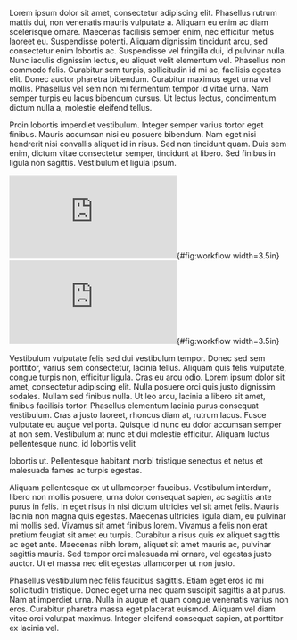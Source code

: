 Lorem ipsum dolor sit amet, consectetur adipiscing elit. Phasellus rutrum mattis dui, non venenatis mauris vulputate a. Aliquam eu enim ac diam scelerisque ornare. Maecenas facilisis semper enim, nec efficitur metus laoreet eu. Suspendisse potenti. Aliquam dignissim tincidunt arcu, sed consectetur enim lobortis ac. Suspendisse vel fringilla dui, id pulvinar nulla. Nunc iaculis dignissim lectus, eu aliquet velit elementum vel. Phasellus non commodo felis. Curabitur sem turpis, sollicitudin id mi ac, facilisis egestas elit. Donec auctor pharetra bibendum. Curabitur maximus eget urna vel mollis. Phasellus vel sem non mi fermentum tempor id vitae urna. Nam semper turpis eu lacus bibendum cursus. Ut lectus lectus, condimentum dictum nulla a, molestie eleifend tellus.

Proin lobortis imperdiet vestibulum. Integer semper varius tortor eget finibus. Mauris accumsan nisi eu posuere bibendum. Nam eget nisi hendrerit nisi convallis aliquet id in risus. Sed non tincidunt quam. Duis sem enim, dictum vitae consectetur semper, tincidunt at libero. Sed finibus in ligula non sagittis. Vestibulum et ligula ipsum.  

![A](https://rawcdn.githack.com/slochower/smirnoff-host-guest-simulations/9c0b93d8c00685398ae953b33779661d15798e6e/figures/SMIRNOFF99Frosst-vs-GAFF-v1.7-TdS.pdf){#fig:workflow width=3.5in}
![B](https://rawcdn.githack.com/slochower/smirnoff-host-guest-simulations/9c0b93d8c00685398ae953b33779661d15798e6e/figures/SMIRNOFF99Frosst-vs-GAFF-v2.1-TdS.pdf){#fig:workflow width=3.5in}

Vestibulum vulputate felis sed dui vestibulum tempor. Donec sed sem porttitor, varius sem consectetur, lacinia tellus. Aliquam quis felis vulputate, congue turpis non, efficitur ligula. Cras eu arcu odio. Lorem ipsum dolor sit amet, consectetur adipiscing elit. Nulla posuere orci quis justo dignissim sodales. Nullam sed finibus nulla. Ut leo arcu, lacinia a libero sit amet, finibus facilisis tortor. Phasellus elementum lacinia purus consequat vestibulum. Cras a justo laoreet, rhoncus diam at, rutrum lacus. Fusce vulputate eu augue vel porta. Quisque id nunc eu dolor accumsan semper at non sem. Vestibulum at nunc et dui molestie efficitur. Aliquam luctus pellentesque nunc, id lobortis velit 

lobortis ut. Pellentesque habitant morbi tristique senectus et netus et malesuada fames ac turpis egestas.

Aliquam pellentesque ex ut ullamcorper faucibus. Vestibulum interdum, libero non mollis posuere, urna dolor consequat sapien, ac sagittis ante purus in felis. In eget risus in nisi dictum ultricies vel sit amet felis. Mauris lacinia non magna quis egestas. Maecenas ultricies ligula diam, eu pulvinar mi mollis sed. Vivamus sit amet finibus lorem. Vivamus a felis non erat pretium feugiat sit amet eu turpis. Curabitur a risus quis ex aliquet sagittis ac eget ante. Maecenas nibh lorem, aliquet sit amet mauris ac, pulvinar sagittis mauris. Sed tempor orci malesuada mi ornare, vel egestas justo auctor. Ut et massa nec elit egestas ullamcorper ut non justo.

Phasellus vestibulum nec felis faucibus sagittis. Etiam eget eros id mi sollicitudin tristique. Donec eget urna nec quam suscipit sagittis a at purus. Nam at imperdiet urna. Nulla in augue et quam congue venenatis varius non eros. Curabitur pharetra massa eget placerat euismod. Aliquam vel diam vitae orci volutpat maximus. Integer eleifend consequat sapien, at porttitor ex lacinia vel. 
